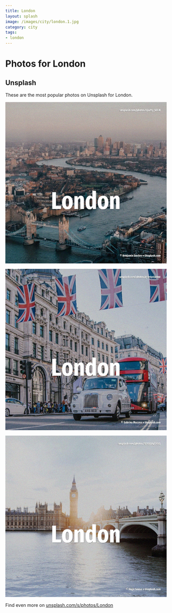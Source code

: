```yaml
---
title: London
layout: splash
image: /images/city/london.1.jpg
category: city
tags:
- london
---
```

# Photos for London

## Unsplash

These are the most popular photos on Unsplash for London.

![London](/images/city/london.1.jpg)

![London](/images/city/london.2.jpg)

![London](/images/city/london.3.jpg)

Find even more on [unsplash.com/s/photos/London](https://unsplash.com/s/photos/London)